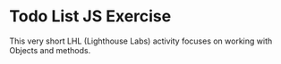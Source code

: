 # Todo List JS Exercise

This very short LHL (Lighthouse Labs) activity focuses on working with Objects and methods.
